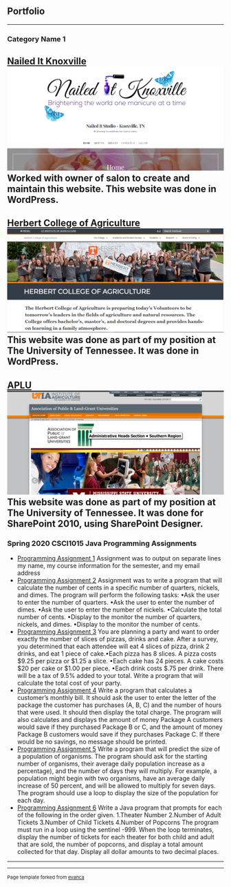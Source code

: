 ## Portfolio

---

### Category Name 1 

[Nailed It Knoxville](https://naileditknoxville.com/)
<img src="https://github.com/smcraigo/smcraigo.github.io/blob/master/NailedItKnoxvilleScreenShot.PNG?raw=true"/>
Worked with owner of salon to create and maintain this website.  This website was done in WordPress.
---
[Herbert College of Agriculture](https://herbert.utk.edu)
<img src="https://github.com/smcraigo/smcraigo.github.io/blob/master/HerbertScreenshot.PNG?raw=true"/>
This website was done as part of my position at The University of Tennessee.  It was done in WordPress.
---
[APLU](https://ag.tennessee.edu/APLU/Pages/default.aspx)
<img src="https://github.com/smcraigo/smcraigo.github.io/blob/master/APLU_Screenshot.PNG?raw=true"/>
This website was done as part of my position at The University of Tennessee.  It was done for SharePoint 2010, using SharePoint Designer.
---

### Spring 2020 CSCI1015 Java Programming Assignments

- [Programming Assignment 1](https://github.com/smcraigo/JavaProgramsSpring2020/blob/master/CraigoPass1.java)
Assignment was to output on separate lines my name, my course information for the semester, and my email address
- [Programming Assignment 2](https://github.com/smcraigo/JavaProgramsSpring2020/blob/master/CraigoPass2.java)
Assignment was to write a program that will calculate the number of cents in a specific number of quarters, nickels, and dimes. The program will perform the following tasks:  •Ask the user to enter the number of quarters.   •Ask the user to enter the number of dimes.   •Ask the user to enter the number of nickels.  •Calculate the total number of cents.  •Display to the monitor the number of quarters, nickels, and dimes.   •Display to the monitor the number of cents.   
- [Programming Assignment 3](https://github.com/smcraigo/JavaProgramsSpring2020/blob/master/CraigoPass3.java)
You are planning a party and want to order exactly the number of slices of pizzas, drinks and cake. After a survey, you determined that each attendee will eat 4 slices of pizza, drink 2 drinks, and eat 1 piece of cake.•Each pizza has 8 slices. A pizza costs $9.25 per pizza or $1.25 a slice. •Each cake has 24 pieces. A cake costs $20 per cake or $1.00 per piece. •Each drink costs $.75 per drink. There will be a tax of 9.5% added to your total. Write a program that will calculate the total cost of your party.
- [Programming Assignment 4](https://github.com/smcraigo/JavaProgramsSpring2020/blob/master/CraigoPass4.java)
Write a program that calculates a customer’s monthly bill. It should ask the user to enter the letter of the package the customer has purchases (A, B, C) and the number of hours that were used. It should then display the total charge. The program will also calculates and displays the amount of money Package A customers would save if they purchased Package B or C, and the amount of money Package B customers would save if they purchases Package C. If there would be no savings, no message should be printed.  
- [Programming Assignment 5](https://github.com/smcraigo/JavaProgramsSpring2020/blob/master/CraigoPass5.java)
Write a program that will predict the size of a population of organisms. The program should ask for the starting number of organisms, their average daily population increase as a percentage), and the number of days they will multiply. For example, a population might begin with two organisms, have an average daily increase of 50 percent, and will be allowed to multiply for seven days. The program should use a loop to display the size of the population for each day.
- [Programming Assignment 6](https://github.com/smcraigo/JavaProgramsSpring2020/blob/master/CraigoPass6.java)
Write a Java program that prompts for each of the following in the order given.  1.Theater Number   2.Number of Adult Tickets   3.Number of Child Tickets   4.Number of Popcorns The program must run in a loop using the sentinel -999.  When the loop terminates, display the number of tickets for each theater for both child and adult that are sold, the number of popcorns, and display a total amount collected for that day.  Display all dollar  amounts  to  two  decimal  places.
---




---
<p style="font-size:11px">Page template forked from <a href="https://github.com/evanca/quick-portfolio">evanca</a></p>
<!-- Remove above link if you don't want to attibute -->
